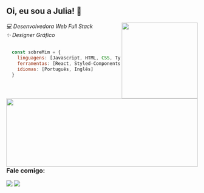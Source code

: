 <h2>Oi, eu sou a Julia! 🌟</h2>
<img align='right' src="https://i.ibb.co/Mk37StM/Work-from-home-ai-1.png" width="200" />
<p><em>💻 Desenvolvedora Web Full Stack <br /> ✨ Designer Gráfico</p></em>

##

```javascript
  const sobreMim = {
    linguagens: [Javascript, HTML, CSS, Typescript],
    ferramentas: [React, Styled-Components, Node, MySQL],
    idiomas: [Português, Inglês]
  }
```
<br />

<div align="left">
  <img align="left" width="100%" height="180em" src="https://github-readme-stats.vercel.app/api?username=juliacortez&show_icons=true&theme=calm&include_all_commits=true&count_private=true"/>
</div>
 

 <h3>Fale comigo:</h3>
  
<div> 
  <a href="https://www.linkedin.com/in/juliacortez-98/" target="_blank"><img src="https://img.shields.io/badge/LinkedIn-0077B5?style=for-the-badge&logo=linkedin&logoColor=white" target="_blank"></a>
   <a href = "mailto:juliacortez984@gmail.com"><img src="https://img.shields.io/badge/Gmail-D14836?style=for-the-badge&logo=gmail&logoColor=white" target="_blank"></a>
  </div>
  
  ##
